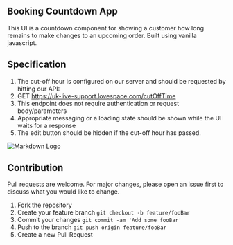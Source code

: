 ## Booking Countdown App

This UI is a countdown component for showing a customer how long remains to make changes to an upcoming order. Built using vanilla javascript.

## Specification

1. The cut-off hour is configured on our server and should be requested by hitting our API:
1. GET https://uk-live-support.lovespace.com/cutOffTime
1. This endpoint does not require authentication or request body/parameters
1. Appropriate messaging or a loading state should be shown while the UI waits for a response
1. The edit button should be hidden if the cut-off hour has passed.


![Markdown Logo](https://mcusercontent.com/966fc1b875b92a9a36ccf1370/images/c47b4da9-bafc-4838-bc27-330d397f2c5e.gif)

<!-- ## Installation and Setup Instructions

### Prerequisite

You will need `node` and `npm` installed globally on your machine.

```bash

# install dependencies
npm install

#to start server:
npm start

#to visit app:
localhost:3000

#to create a build of the app:
npm run build
``` 
## Reflection
The project goals included using technologies learned up until this point and familiarizing myself React's Context API.

I wanted to build an application that uses React’s Context API to manage global application state without resorting to props drilling.
I started this process by using the `create-react-app` boilerplate. I chose to use the `create-react-app` boilerplate to minimize initial setup and invest more time in diving into react hook and Context API. The technologies used in this app are React and CSS.

One challenge I had was that when user refreshed the page, any data user has entered was lost. To combat this I stored the data in the local storage.
In the next iteration I plan on building a backend with a database to store user data essentially making this a fullstack app. 


-->





## Contribution
Pull requests are welcome. For major changes, please open an issue first to discuss what you would like to change.

1. Fork the repository
1. Create your feature branch `git checkout -b feature/fooBar`
1. Commit your changes `git commit -am 'Add some fooBar'`
1. Push to the branch `git push origin feature/fooBar`
1. Create a new Pull Request

